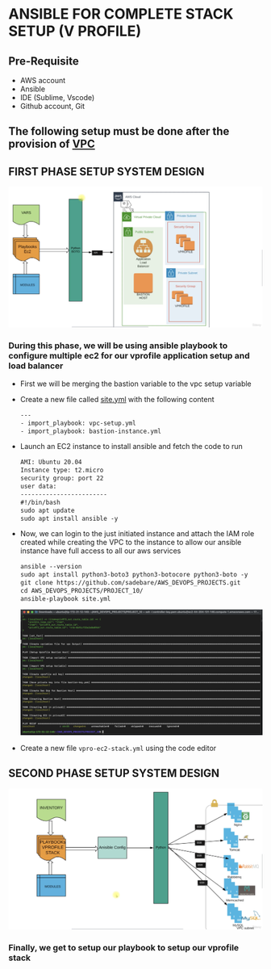# ANSIBLE FOR COMPLETE STACK SETUP (V PROFILE)

##  Pre-Requisite
+   AWS account
+   Ansible
+   IDE (Sublime, Vscode)
+   Github account, Git 

##  The following setup must be done after the provision of [VPC](https://github.com/sadebare/AWS_DEVOPS_PROJECTS/tree/main/PROJECT_9)
##  FIRST PHASE SETUP SYSTEM DESIGN
![system_design](./images/provision_instances.png)
### During this phase, we will be using ansible playbook to configure multiple ec2 for our vprofile application setup and load balancer

+ First we will be merging the bastion variable to the vpc setup variable
+ Create a new file called [site.yml](./site.yml) with the following content

      ---
      - import_playbook: vpc-setup.yml
      - import_playbook: bastion-instance.yml
+ Launch an EC2 instance to install ansible and fetch the code to run

      AMI: Ubuntu 20.04
      Instance type: t2.micro
      security group: port 22
      user data:
      ------------------------
      #!/bin/bash
      sudo apt update
      sudo apt install ansible -y

+ Now, we can login to the just initiated instance and attach the IAM role created while creating the VPC to the instance to allow our ansible instance have full access to all our aws services

      ansible --version
      sudo apt install python3-boto3 python3-botocore python3-boto -y
      git clone https://github.com/sadebare/AWS_DEVOPS_PROJECTS.git
      cd AWS_DEVOPS_PROJECTS/PROJECT_10/
      ansible-playbook site.yml
  
  ![ansible](./images/ans_vpc.png)

+ Create a new file `vpro-ec2-stack.yml` using the code editor

      

## SECOND PHASE SETUP SYSTEM DESIGN
![system_design_2](./images/setup2.png)
### Finally, we get to setup our playbook to setup our vprofile stack
